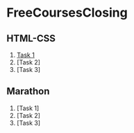 # FreeCoursesClosing

## HTML-CSS
1. [Task 1](https://brainfixer-resultschool.github.io/FreeCoursesClosing/HTML-CSS/1/)
2. [Task 2]
3. [Task 3]

## Marathon
1. [Task 1]
2. [Task 2]
3. [Task 3]
